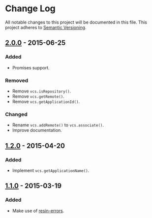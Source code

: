 # Change Log

All notable changes to this project will be documented in this file.
This project adheres to [Semantic Versioning](http://semver.org/).

## [2.0.0] - 2015-06-25

### Added

- Promises support.

### Removed

- Remove `vcs.isRepository()`.
- Remove `vcs.getRemote()`.
- Remove `vcs.getApplicationId()`.

### Changed

- Rename `vcs.addRemote()` to `vcs.associate()`.
- Improve documentation.

## [1.2.0] - 2015-04-20

### Added

- Implement `vcs.getApplicationName()`.

## [1.1.0] - 2015-03-19

### Added

- Make use of [resin-errors](https://github.com/resin-io/resin-errors).

[2.0.0]: https://github.com/resin-io/resin-vcs/compare/v1.2.0...v2.0.0
[1.2.0]: https://github.com/resin-io/resin-vcs/compare/v1.1.0...v1.2.0
[1.1.0]: https://github.com/resin-io/resin-vcs/compare/v1.0.0...v1.1.0
